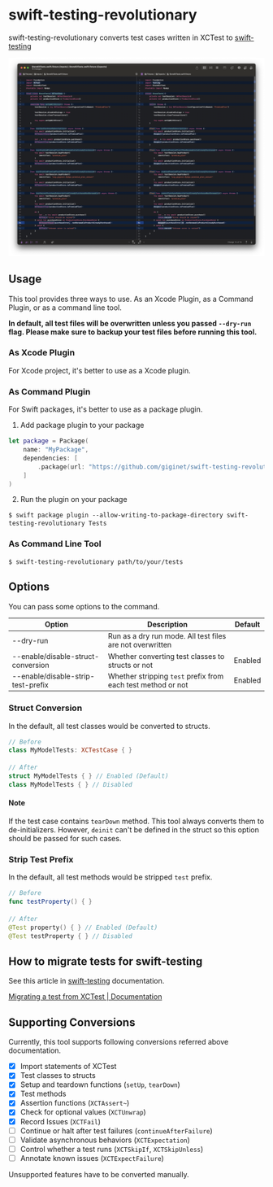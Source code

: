 # swift-testing-revolutionary

swift-testing-revolutionary converts test cases written in XCTest to [swift-testing](https://github.com/apple/swift-testing)

![](./Sources/swift-testing-revolutionary/swift-testing-revolutionary.docc/diff.png)


## Usage

This tool provides three ways to use. As an Xcode Plugin, as a Command Plugin, or as a command line tool.

**In default, all test files will be overwritten unless you passed `--dry-run` flag. Please make sure to backup your test files before running this tool.**

### As Xcode Plugin

For Xcode project, it's better to use as a Xcode plugin.

### As Command Plugin

For Swift packages, it's better to use as a package plugin.

1. Add package plugin to your package

```swift
let package = Package(
    name: "MyPackage",
    dependencies: [
        .package(url: "https://github.com/giginet/swift-testing-revolutionary", from: "0.1.0"),
    ]
)
```

2. Run the plugin on your package

```console
$ swift package plugin --allow-writing-to-package-directory swift-testing-revolutionary Tests
```

### As Command Line Tool

```console
$ swift-testing-revolutionary path/to/your/tests
```

## Options

You can pass some options to the command.  

| Option                             | Description                                                  | Default |
|------------------------------------|--------------------------------------------------------------|---------|
| --dry-run                          | Run as a dry run mode. All test files are not overwritten    |         |
| --enable/disable-struct-conversion | Whether converting test classes to structs or not            | Enabled |
| --enable/disable-strip-test-prefix | Whether stripping `test` prefix from each test method or not | Enabled |

### Struct Conversion

In the default, all test classes would be converted to structs.

```swift
// Before
class MyModelTests: XCTestCase { }

// After
struct MyModelTests { } // Enabled (Default)
class MyModelTests { } // Disabled
```

#### Note

If the test case contains `tearDown` method. This tool always converts them to de-initializers.
However, `deinit` can't be defined in the struct so this option should be passed for such cases.

### Strip Test Prefix

In the default, all test methods would be stripped `test` prefix.

```swift
// Before
func testProperty() { }

// After
@Test property() { } // Enabled (Default)
@Test testProperty { } // Disabled
```

## How to migrate tests for swift-testing

See this article in [swift-testing](https://github.com/apple/swift-testing) documentation.

[Migrating a test from XCTest | Documentation](https://swiftpackageindex.com/apple/swift-testing/main/documentation/testing/migratingfromxctest)

## Supporting Conversions

Currently, this tool supports following conversions referred above documentation.

- [x] Import statements of XCTest
- [x] Test classes to structs
- [x] Setup and teardown functions (`setUp`, `tearDown`)
- [x] Test methods
- [x] Assertion functions (`XCTAssert~`)
- [x] Check for optional values (`XCTUnwrap`)
- [x] Record Issues (`XCTFail`)
- [ ] Continue or halt after test failures (`continueAfterFailure`)
- [ ] Validate asynchronous behaviors (`XCTExpectation`)
- [ ] Control whether a test runs (`XCTSkipIf`, `XCTSkipUnless`)
- [ ] Annotate known issues (`XCTExpectFailure`)

Unsupported features have to be converted manually.
